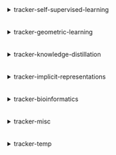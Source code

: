
<details>
<summary>tracker-self-supervised-learning</summary>
<br>

| Repository Name                                                                         |
|:----------------------------------------------------------------------------------------|
| [dino](https://github.com/SauravMaheshkar/dino)                                         |
| [Self-Supervised-Learning](https://github.com/SauravMaheshkar/Self-Supervised-Learning) |
| [SSL-Graphs](https://github.com/SauravMaheshkar/SSL-Graphs)                             |

</details>
<br>
<br>

<details>
<summary>tracker-geometric-learning</summary>
<br>

| Repository Name                                                                         |
|:----------------------------------------------------------------------------------------|
| [cwn](https://github.com/SauravMaheshkar/cwn)                                           |
| [egnn](https://github.com/SauravMaheshkar/egnn)                                         |
| [gnn-lspe](https://github.com/SauravMaheshkar/gnn-lspe)                                 |
| [GraphMLP-Flax](https://github.com/SauravMaheshkar/GraphMLP-Flax)                       |
| [NBFNet](https://github.com/SauravMaheshkar/NBFNet)                                     |
| [Node-Classification](https://github.com/SauravMaheshkar/Node-Classification)           |
| [Representative-Selection](https://github.com/SauravMaheshkar/Representative-Selection) |
| [SSL-Graphs](https://github.com/SauravMaheshkar/SSL-Graphs)                             |

</details>
<br>
<br>

<details>
<summary>tracker-knowledge-distillation</summary>
<br>

| Repository Name                                                                     |
|:------------------------------------------------------------------------------------|
| [gMLP](https://github.com/SauravMaheshkar/gMLP)                                     |
| [Knowledge-Distillation](https://github.com/SauravMaheshkar/Knowledge-Distillation) |

</details>
<br>
<br>

<details>
<summary>tracker-implicit-representations</summary>
<br>

| Repository Name                                 |
|:------------------------------------------------|
| [NeRF](https://github.com/SauravMaheshkar/NeRF) |

</details>
<br>
<br>

<details>
<summary>tracker-bioinformatics</summary>
<br>

| Repository Name                                                                         |
|:----------------------------------------------------------------------------------------|
| [gMLP](https://github.com/SauravMaheshkar/gMLP)                                         |
| [Radiology-Classification](https://github.com/SauravMaheshkar/Radiology-Classification) |

</details>
<br>
<br>

<details>
<summary>tracker-misc</summary>
<br>

| Repository Name                                                                                 |
|:------------------------------------------------------------------------------------------------|
| [binary-exploitation-template](https://github.com/SauravMaheshkar/binary-exploitation-template) |
| [Compressed-DNNs-Forget](https://github.com/SauravMaheshkar/Compressed-DNNs-Forget)             |
| [dotfiles](https://github.com/SauravMaheshkar/dotfiles)                                         |
| [flax-package-template](https://github.com/SauravMaheshkar/flax-package-template)               |
| [Hot-Dog-Not-Hot-Dog](https://github.com/SauravMaheshkar/Hot-Dog-Not-Hot-Dog)                   |
| [kaggle](https://github.com/SauravMaheshkar/kaggle)                                             |
| [Lane-Detection-PyTorch](https://github.com/SauravMaheshkar/Lane-Detection-PyTorch)             |
| [meta-pretraining](https://github.com/SauravMaheshkar/meta-pretraining)                         |
| [Personal-Notes](https://github.com/SauravMaheshkar/Personal-Notes)                             |
| [python-template](https://github.com/SauravMaheshkar/python-template)                           |
| [RayTracing](https://github.com/SauravMaheshkar/RayTracing)                                     |
| [repos-tracker](https://github.com/SauravMaheshkar/repos-tracker)                               |
| [rtdl](https://github.com/SauravMaheshkar/rtdl)                                                 |
| [SauravMaheshkar](https://github.com/SauravMaheshkar/SauravMaheshkar)                           |
| [sauravmaheshkar.github.io](https://github.com/SauravMaheshkar/sauravmaheshkar.github.io)       |
| [X-Ray-Image-Classification](https://github.com/SauravMaheshkar/X-Ray-Image-Classification)     |

</details>
<br>
<br>

<details>
<summary>tracker-temp</summary>
<br>

| Repository Name                                                           |
|:--------------------------------------------------------------------------|
| [flax](https://github.com/SauravMaheshkar/flax)                           |
| [geoopt](https://github.com/SauravMaheshkar/geoopt)                       |
| [ivy](https://github.com/SauravMaheshkar/ivy)                             |
| [jaxopt](https://github.com/SauravMaheshkar/jaxopt)                       |
| [kfac-jax](https://github.com/SauravMaheshkar/kfac-jax)                   |
| [nerfstudio](https://github.com/SauravMaheshkar/nerfstudio)               |
| [pytorch_geometric](https://github.com/SauravMaheshkar/pytorch_geometric) |
| [t5x](https://github.com/SauravMaheshkar/t5x)                             |
| [trax](https://github.com/SauravMaheshkar/trax)                           |

</details>
<br>
<br>
